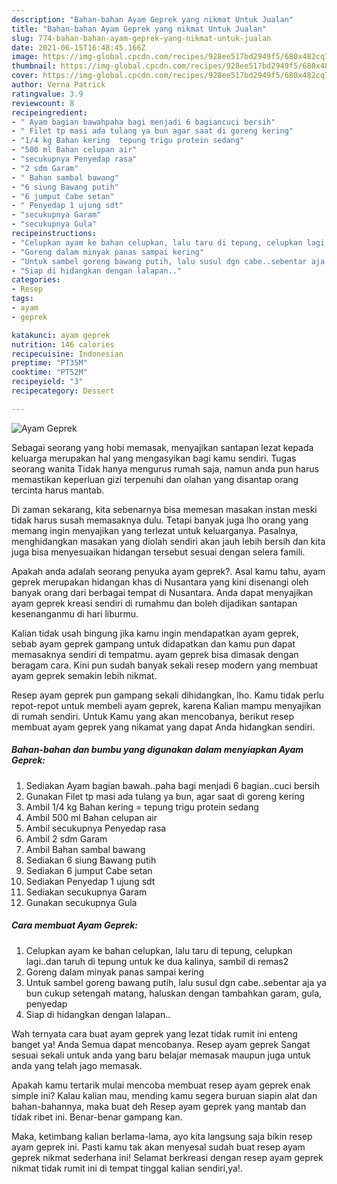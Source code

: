 ```yaml
---
description: "Bahan-bahan Ayam Geprek yang nikmat Untuk Jualan"
title: "Bahan-bahan Ayam Geprek yang nikmat Untuk Jualan"
slug: 774-bahan-bahan-ayam-geprek-yang-nikmat-untuk-jualan
date: 2021-06-15T16:48:45.166Z
image: https://img-global.cpcdn.com/recipes/928ee517bd2949f5/680x482cq70/ayam-geprek-foto-resep-utama.jpg
thumbnail: https://img-global.cpcdn.com/recipes/928ee517bd2949f5/680x482cq70/ayam-geprek-foto-resep-utama.jpg
cover: https://img-global.cpcdn.com/recipes/928ee517bd2949f5/680x482cq70/ayam-geprek-foto-resep-utama.jpg
author: Verna Patrick
ratingvalue: 3.9
reviewcount: 8
recipeingredient:
- " Ayam bagian bawahpaha bagi menjadi 6 bagiancuci bersih"
- " Filet tp masi ada tulang ya bun agar saat di goreng kering"
- "1/4 kg Bahan kering  tepung trigu protein sedang"
- "500 ml Bahan celupan air"
- "secukupnya Penyedap rasa"
- "2 sdm Garam"
- " Bahan sambal bawang"
- "6 siung Bawang putih"
- "6 jumput Cabe setan"
- " Penyedap 1 ujung sdt"
- "secukupnya Garam"
- "secukupnya Gula"
recipeinstructions:
- "Celupkan ayam ke bahan celupkan, lalu taru di tepung, celupkan lagi..dan taruh di tepung untuk ke dua kalinya, sambil di remas2"
- "Goreng dalam minyak panas sampai kering"
- "Untuk sambel goreng bawang putih, lalu susul dgn cabe..sebentar aja ya bun cukup setengah matang, haluskan dengan tambahkan garam, gula, penyedap"
- "Siap di hidangkan dengan lalapan.."
categories:
- Resep
tags:
- ayam
- geprek

katakunci: ayam geprek 
nutrition: 146 calories
recipecuisine: Indonesian
preptime: "PT35M"
cooktime: "PT52M"
recipeyield: "3"
recipecategory: Dessert

---
```



![Ayam Geprek](https://img-global.cpcdn.com/recipes/928ee517bd2949f5/680x482cq70/ayam-geprek-foto-resep-utama.jpg)

Sebagai seorang yang hobi memasak, menyajikan santapan lezat kepada keluarga merupakan hal yang mengasyikan bagi kamu sendiri. Tugas seorang  wanita Tidak hanya mengurus rumah saja, namun anda pun harus memastikan keperluan gizi terpenuhi dan olahan yang disantap orang tercinta harus mantab.

Di zaman  sekarang, kita sebenarnya bisa memesan masakan instan meski tidak harus susah memasaknya dulu. Tetapi banyak juga lho orang yang memang ingin menyajikan yang terlezat untuk keluarganya. Pasalnya, menghidangkan masakan yang diolah sendiri akan jauh lebih bersih dan kita juga bisa menyesuaikan hidangan tersebut sesuai dengan selera famili. 



Apakah anda adalah seorang penyuka ayam geprek?. Asal kamu tahu, ayam geprek merupakan hidangan khas di Nusantara yang kini disenangi oleh banyak orang dari berbagai tempat di Nusantara. Anda dapat menyajikan ayam geprek kreasi sendiri di rumahmu dan boleh dijadikan santapan kesenanganmu di hari liburmu.

Kalian tidak usah bingung jika kamu ingin mendapatkan ayam geprek, sebab ayam geprek gampang untuk didapatkan dan kamu pun dapat memasaknya sendiri di tempatmu. ayam geprek bisa dimasak dengan beragam cara. Kini pun sudah banyak sekali resep modern yang membuat ayam geprek semakin lebih nikmat.

Resep ayam geprek pun gampang sekali dihidangkan, lho. Kamu tidak perlu repot-repot untuk membeli ayam geprek, karena Kalian mampu menyajikan di rumah sendiri. Untuk Kamu yang akan mencobanya, berikut resep membuat ayam geprek yang nikamat yang dapat Anda hidangkan sendiri.

<!--inarticleads1-->

##### Bahan-bahan dan bumbu yang digunakan dalam menyiapkan Ayam Geprek:

1. Sediakan  Ayam bagian bawah..paha bagi menjadi 6 bagian..cuci bersih
1. Gunakan  Filet tp masi ada tulang ya bun, agar saat di goreng kering
1. Ambil 1/4 kg Bahan kering = tepung trigu protein sedang
1. Ambil 500 ml Bahan celupan air
1. Ambil secukupnya Penyedap rasa
1. Ambil 2 sdm Garam
1. Ambil  Bahan sambal bawang
1. Sediakan 6 siung Bawang putih
1. Sediakan 6 jumput Cabe setan
1. Sediakan  Penyedap 1 ujung sdt
1. Sediakan secukupnya Garam
1. Gunakan secukupnya Gula




<!--inarticleads2-->

##### Cara membuat Ayam Geprek:

1. Celupkan ayam ke bahan celupkan, lalu taru di tepung, celupkan lagi..dan taruh di tepung untuk ke dua kalinya, sambil di remas2
1. Goreng dalam minyak panas sampai kering
1. Untuk sambel goreng bawang putih, lalu susul dgn cabe..sebentar aja ya bun cukup setengah matang, haluskan dengan tambahkan garam, gula, penyedap
1. Siap di hidangkan dengan lalapan..




Wah ternyata cara buat ayam geprek yang lezat tidak rumit ini enteng banget ya! Anda Semua dapat mencobanya. Resep ayam geprek Sangat sesuai sekali untuk anda yang baru belajar memasak maupun juga untuk anda yang telah jago memasak.

Apakah kamu tertarik mulai mencoba membuat resep ayam geprek enak simple ini? Kalau kalian mau, mending kamu segera buruan siapin alat dan bahan-bahannya, maka buat deh Resep ayam geprek yang mantab dan tidak ribet ini. Benar-benar gampang kan. 

Maka, ketimbang kalian berlama-lama, ayo kita langsung saja bikin resep ayam geprek ini. Pasti kamu tak akan menyesal sudah buat resep ayam geprek nikmat sederhana ini! Selamat berkreasi dengan resep ayam geprek nikmat tidak rumit ini di tempat tinggal kalian sendiri,ya!.

